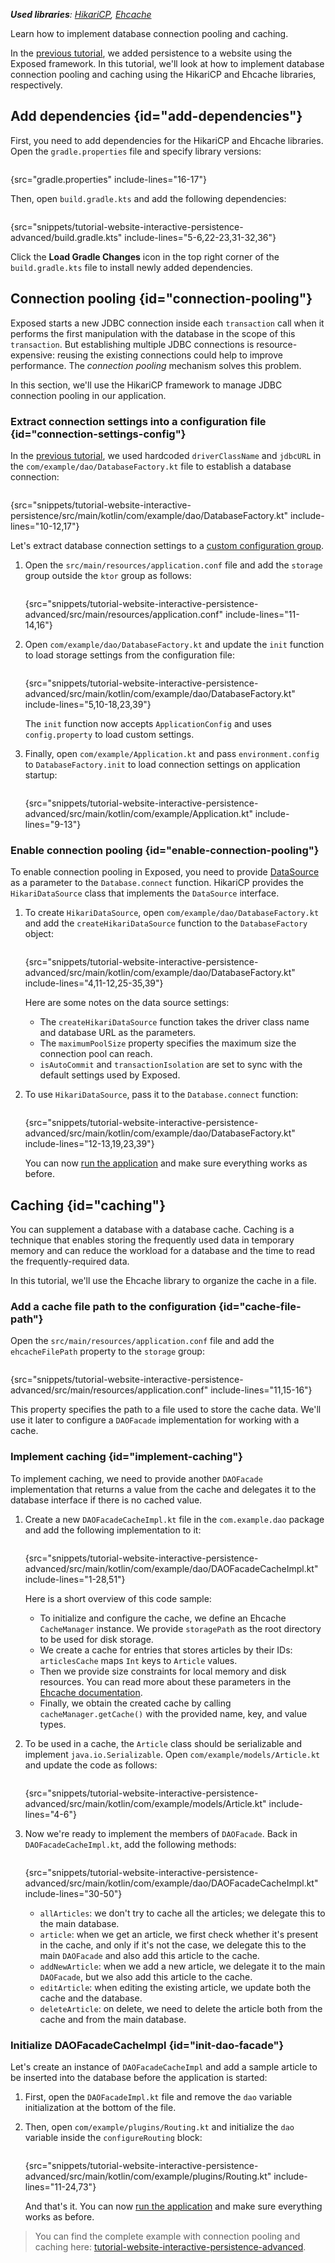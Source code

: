[//]: # (title: Connection pooling and caching)

<show-structure for="chapter" depth="2"/>

<tldr>
<var name="example_name" value="tutorial-website-interactive-persistence-advanced"/>
<include from="lib.topic" element-id="download_example"/>
<p>
<b>Used libraries</b>: <a href="https://github.com/brettwooldridge/HikariCP">HikariCP</a>, <a href="https://www.ehcache.org/">Ehcache</a>
</p>
</tldr>

<link-summary>Learn how to implement database connection pooling and caching.</link-summary>

In the [previous tutorial](interactive_website_add_persistence.md), we added persistence to a website using the Exposed framework.
In this tutorial, we'll look at how to implement database connection pooling and caching using the HikariCP and Ehcache libraries, respectively.


## Add dependencies {id="add-dependencies"}

First, you need to add dependencies for the HikariCP and Ehcache libraries. 
Open the `gradle.properties` file and specify library versions:

```kotlin
```
{src="gradle.properties" include-lines="16-17"}

Then, open `build.gradle.kts` and add the following dependencies:

```kotlin
```
{src="snippets/tutorial-website-interactive-persistence-advanced/build.gradle.kts" include-lines="5-6,22-23,31-32,36"}

Click the **Load Gradle Changes** icon in the top right corner of the `build.gradle.kts` file to install newly added dependencies.


## Connection pooling {id="connection-pooling"}

Exposed starts a new JDBC connection inside each `transaction` call
when it performs the first manipulation with the database in the scope of this `transaction`.
But establishing multiple JDBC connections is resource-expensive:
reusing the existing connections could help to improve performance.
The _connection pooling_ mechanism solves this problem.

In this section, we'll use the HikariCP framework to manage JDBC connection pooling in our application.

### Extract connection settings into a configuration file {id="connection-settings-config"}

In the [previous tutorial](interactive_website_add_persistence.md#connect_db), we used hardcoded `driverClassName` and `jdbcURL` in the `com/example/dao/DatabaseFactory.kt` file to establish a database connection:

```kotlin
```
{src="snippets/tutorial-website-interactive-persistence/src/main/kotlin/com/example/dao/DatabaseFactory.kt" include-lines="10-12,17"}

Let's extract database connection settings to a [custom configuration group](Configuration-file.topic).

1. Open the `src/main/resources/application.conf` file and add the `storage` group outside the `ktor` group as follows:

   ```kotlin
   ```
   {src="snippets/tutorial-website-interactive-persistence-advanced/src/main/resources/application.conf" include-lines="11-14,16"}

2. Open `com/example/dao/DatabaseFactory.kt` and update the `init` function to load storage settings from the configuration file:

   ```kotlin
   ```
   {src="snippets/tutorial-website-interactive-persistence-advanced/src/main/kotlin/com/example/dao/DatabaseFactory.kt" include-lines="5,10-18,23,39"}
   
   The `init` function now accepts `ApplicationConfig` and uses `config.property` to load custom settings.

3. Finally, open `com/example/Application.kt` and pass `environment.config` to `DatabaseFactory.init` to load connection settings on application startup:

   ```kotlin
   ```
   {src="snippets/tutorial-website-interactive-persistence-advanced/src/main/kotlin/com/example/Application.kt" include-lines="9-13"}

### Enable connection pooling {id="enable-connection-pooling"}

To enable connection pooling in Exposed, you need to provide [DataSource](https://docs.oracle.com/en/java/javase/19/docs/api/java.sql/javax/sql/DataSource.html) as a parameter to the `Database.connect` function.
HikariCP provides the `HikariDataSource` class that implements the `DataSource` interface.

1. To create `HikariDataSource`, open `com/example/dao/DatabaseFactory.kt` and add the `createHikariDataSource` function to the `DatabaseFactory` object:

   ```kotlin
   ```
   {src="snippets/tutorial-website-interactive-persistence-advanced/src/main/kotlin/com/example/dao/DatabaseFactory.kt" include-lines="4,11-12,25-35,39"}

   Here are some notes on the data source settings:
     - The `createHikariDataSource` function takes the driver class name and database URL as the parameters.
     - The `maximumPoolSize` property specifies the maximum size the connection pool can reach.
     - `isAutoCommit` and `transactionIsolation` are set to sync with the default settings used by Exposed.

2. To use `HikariDataSource`, pass it to the `Database.connect` function:

   ```kotlin
   ```
   {src="snippets/tutorial-website-interactive-persistence-advanced/src/main/kotlin/com/example/dao/DatabaseFactory.kt" include-lines="12-13,19,23,39"}

   You can now [run the application](interactive_website_add_persistence.md#run_app) and make sure everything works as before.



## Caching {id="caching"}

You can supplement a database with a database cache. 
Caching is a technique that enables storing the frequently used data in temporary memory and 
can reduce the workload for a database and the time to read the frequently-required data.

In this tutorial, we'll use the Ehcache library to organize the cache in a file.

### Add a cache file path to the configuration {id="cache-file-path"}

Open the `src/main/resources/application.conf` file and add the `ehcacheFilePath` property to the `storage` group:

```kotlin
```
{src="snippets/tutorial-website-interactive-persistence-advanced/src/main/resources/application.conf" include-lines="11,15-16"}

This property specifies the path to a file used to store the cache data.
We'll use it later to configure a `DAOFacade` implementation for working with a cache.


### Implement caching {id="implement-caching"}

To implement caching, we need to provide another `DAOFacade` implementation that returns a value from the cache 
and delegates it to the database interface if there is no cached value.

1. Create a new `DAOFacadeCacheImpl.kt` file in the `com.example.dao` package and add the following implementation to it:

   ```kotlin
   ```
   {src="snippets/tutorial-website-interactive-persistence-advanced/src/main/kotlin/com/example/dao/DAOFacadeCacheImpl.kt" include-lines="1-28,51"}

   Here is a short overview of this code sample:
     - To initialize and configure the cache, we define an Ehcache `CacheManager` instance. We provide `storagePath` as the root directory to be used for disk storage.
     - We create a cache for entries that stores articles by their IDs: `articlesCache` maps `Int` keys to `Article` values. 
     - Then we provide size constraints for local memory and disk resources. You can read more about these parameters in the [Ehcache documentation](https://www.ehcache.org/documentation/2.8/configuration/cache-size.html).
     - Finally, we obtain the created cache by calling `cacheManager.getCache()` with the provided name, key, and value types.

2. To be used in a cache, the `Article` class should be serializable and implement `java.io.Serializable`.
   Open `com/example/models/Article.kt` and update the code as follows:

   ```kotlin
   ```
   {src="snippets/tutorial-website-interactive-persistence-advanced/src/main/kotlin/com/example/models/Article.kt" include-lines="4-6"}

3. Now we're ready to implement the members of `DAOFacade`. 
   Back in `DAOFacadeCacheImpl.kt`, add the following methods:

   ```kotlin
   ```
   {src="snippets/tutorial-website-interactive-persistence-advanced/src/main/kotlin/com/example/dao/DAOFacadeCacheImpl.kt" include-lines="30-50"}

   - `allArticles`: we don't try to cache all the articles; we delegate this to the main database.
   - `article`: when we get an article, we first check whether it's present in the cache, and only if it's not the case, we delegate this to the main `DAOFacade` and also add this article to the cache.
   - `addNewArticle`: when we add a new article, we delegate it to the main `DAOFacade`, but we also add this article to the cache.
   - `editArticle`: when editing the existing article, we update both the cache and the database.
   - `deleteArticle`: on delete, we need to delete the article both from the cache and from the main database.


### Initialize DAOFacadeCacheImpl {id="init-dao-facade"}

Let's create an instance of `DAOFacadeCacheImpl` and add a sample article to be inserted into the database before the application is started:

1. First, open the `DAOFacadeImpl.kt` file and remove the `dao` variable initialization at the bottom of the file.

2. Then, open `com/example/plugins/Routing.kt` and initialize the `dao` variable inside the `configureRouting` block:

   ```kotlin
   ```
   {src="snippets/tutorial-website-interactive-persistence-advanced/src/main/kotlin/com/example/plugins/Routing.kt" include-lines="11-24,73"}

   And that's it. 
   You can now [run the application](interactive_website_add_persistence.md#run_app) and make sure everything works as before.

> You can find the complete example with connection pooling and caching here: [tutorial-website-interactive-persistence-advanced](https://github.com/ktorio/ktor-documentation/tree/%ktor_version%/codeSnippets/snippets/tutorial-website-interactive-persistence-advanced).
